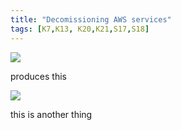 ```yaml
---
title: "Decomissioning AWS services"
tags: [K7,K13, K20,K21,S17,S18]
---
```


![](../carbon.png)

produces this

![](../carbon-1.png)

this is another thing
